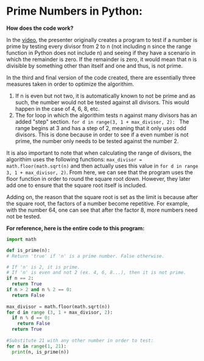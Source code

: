 Prime Numbers in Python: 
========================

**How does the code work?**
  
  In the [video](https://www.youtube.com/watch?v=2p3kwF04xcA&feature=emb_logo), the presenter originally creates a program to test if a number is prime by testing every divisor from 2 to n (not including n since the range function in Python does not include n) and seeing if they have a scenario in which the remainder is zero. If the remainder is zero, it would mean that n is divisible by something other than itself and one and thus, is not prime. 
  
  In the third and final version of the code created, there are essentially three measures taken in order to optimize the algorithim.
  
  1. If n is even but not two, it is automatically known to not be prime and as such, the number would not be tested against all divisors. This would happen in the case of 4, 6, 8, etc.
  2. The for loop in which the algorithim tests n against many divisors has an added "step" section. 
  `for d in range(3, 1 + max_divisor, 2): `
  The range begins at 3 and has a step of 2, meaning that it only uses odd divisors. This is done because in order to see if a even number is not prime, the number only needs to be tested against the number 2. 
  
  It is also important to note that when calculating the range of divisors, the algorithim uses the following functions:
  `max_divisor = math.floor(math.sqrt(n)` and then actually uses this value in `for d in range 3, 1 + max_divisor, 2)`. 
  From here, we can see that the program uses the floor function in order to round the square root down. However, they later add one to ensure that the square root itself is included.
  
  Adding on, the reason that the square root is set as the limit is because after the square root, the factors of a number become repetitive. For example, with the number 64, one can see that after the factor 8, more numbers need not be tested. 
  
**For reference, here is the entire code to this program:**

```.py 
import math 

def is_prime(n): 
# Return 'true' if 'n' is a prime number. False otherwise. 

# If 'n' is 2, it is prime. 
# If 'n' is even and not 2 (ex. 4, 6, 8...), then it is not prime. 
if n == 2: 
  return True
if n > 2 and n % 2 == 0: 
  return False
  
max_divisor = math.floor(math.sqrt(n))
for d in range (3, 1 + max_divisor, 2):
  if n % d == 0:
    return False
  return True 
  
#Substitute 21 with any other number in order to test:
for n in range(1, 21):
  print(n, is_prime(n))
  ```

